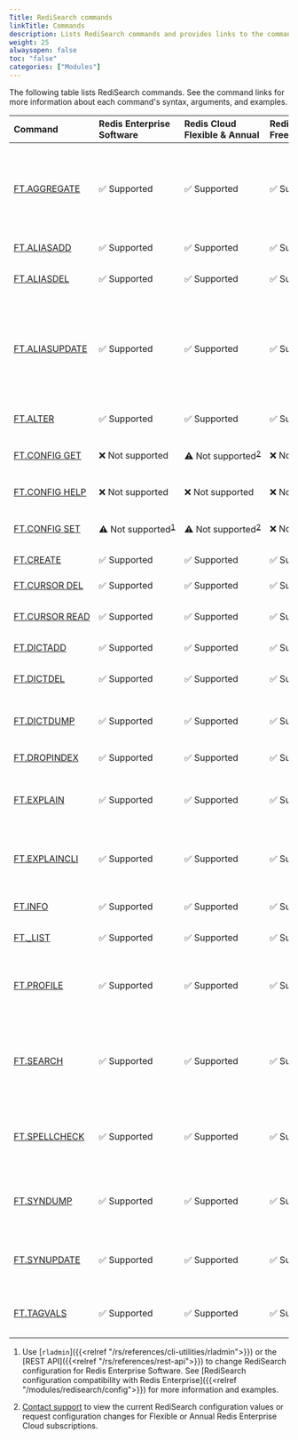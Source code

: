 ```yaml
---
Title: RediSearch commands 
linkTitle: Commands 
description: Lists RediSearch commands and provides links to the command reference pages.
weight: 25
alwaysopen: false
toc: "false"
categories: ["Modules"]
---
```


The following table lists RediSearch commands. See the command links for more information about each command's syntax, arguments, and examples.

| Command | Redis Enterprise Software | Redis Cloud<br />Flexible & Annual | Redis Cloud<br />Free & Fixed | Description |
|:--------|:----------------------|:-----------------|:-----------------|:------|
| [FT.AGGREGATE](https://redis.io/commands/ft.aggregate/) | <span title="Supported">&#x2705; Supported</span> | <span title="Supported">&#x2705; Supported</span> | <span title="Supported">&#x2705; Supported</nobr></span> | Runs a search query on an index and groups, sorts, transforms, limits, and/or filters the results. |
| [FT.ALIASADD](https://redis.io/commands/ft.aliasadd/) | <span title="Supported">&#x2705; Supported</span> | <span title="Supported">&#x2705; Supported</span> | <span title="Supported">&#x2705; Supported</nobr></span> | Adds an alias to an index.  |
| [FT.ALIASDEL](https://redis.io/commands/ft.aliasdel/) | <span title="Supported">&#x2705; Supported</span> | <span title="Supported">&#x2705; Supported</span> | <span title="Supported">&#x2705; Supported</nobr></span> | Removes an alias from an index. |
| [FT.ALIASUPDATE](https://redis.io/commands/ft.aliasupdate/) | <span title="Supported">&#x2705; Supported</span> | <span title="Supported">&#x2705; Supported</span> | <span title="Supported">&#x2705; Supported</nobr></span> | Adds an alias to an index. If the alias already exists for a different index, it updates the alias to point to the specified index instead. |
| [FT.ALTER](https://redis.io/commands/ft.alter/) | <span title="Supported">&#x2705; Supported</span> | <span title="Supported">&#x2705; Supported</span> | <span title="Supported">&#x2705; Supported</nobr></span> | Adds a new field to an index. |
| [FT.CONFIG GET](https://redis.io/commands/ft.config-get/) |  <span title="Not supported"><nobr>&#x274c; Not supported</span> | <span title="Not supported"><nobr>&#x26A0;&#xFE0F; Not supported</span><sup>[2](#table-note-2)</sup> | <span title="Not supported"><nobr>&#x274c; Not supported</nobr></span> | Displays configuration options. |
| [FT.CONFIG HELP](https://redis.io/commands/ft.config-help/) |   <span title="Not supported"><nobr>&#x274c; Not supported</span> | <span title="Not supported"><nobr>&#x274c; Not supported</span> | <span title="Not supported"><nobr>&#x274c; Not supported</nobr></span> | Describes configuration options. |
| [FT.CONFIG SET](https://redis.io/commands/ft.config-set/) | <span title="Not supported"><nobr>&#x26A0;&#xFE0F; Not supported</span><sup>[1](#table-note-1)</sup> | <span title="Not supported"><nobr>&#x26A0;&#xFE0F; Not supported</span><sup>[2](#table-note-2)</sup> | <span title="Not supported"><nobr>&#x274c; Not supported</nobr></span> | Sets configuration options. |
| [FT.CREATE](https://redis.io/commands/ft.create/) | <span title="Supported">&#x2705; Supported</span> | <span title="Supported">&#x2705; Supported</span> | <span title="Supported">&#x2705; Supported</nobr></span> | Creates an index. |
| [FT.CURSOR DEL](https://redis.io/commands/ft.cursor-del/) | <span title="Supported">&#x2705; Supported</span> | <span title="Supported">&#x2705; Supported</span> | <span title="Supported">&#x2705; Supported</nobr></span> | Deletes a cursor. |
| [FT.CURSOR&nbsp;READ](https://redis.io/commands/ft.cursor-read/) | <span title="Supported">&#x2705; Supported</span> | <span title="Supported">&#x2705; Supported</span> | <span title="Supported">&#x2705; Supported</nobr></span> | Reads the next results from an existing cursor. |
| [FT.DICTADD](https://redis.io/commands/ft.dictadd/) | <span title="Supported">&#x2705; Supported</span> | <span title="Supported">&#x2705; Supported</span> | <span title="Supported">&#x2705; Supported</nobr></span> | Adds terms to a dictionary. |
| [FT.DICTDEL](https://redis.io/commands/ft.dictdel/) | <span title="Supported">&#x2705; Supported</span> | <span title="Supported">&#x2705; Supported</span> | <span title="Supported">&#x2705; Supported</nobr></span> | Deletes terms from a dictionary. |
| [FT.DICTDUMP](https://redis.io/commands/ft.dictdump/) | <span title="Supported">&#x2705; Supported</span> | <span title="Supported">&#x2705; Supported</span> | <span title="Supported">&#x2705; Supported</nobr></span> | Returns all terms in the specified dictionary. |
| [FT.DROPINDEX](https://redis.io/commands/ft.dropindex/) | <span title="Supported">&#x2705; Supported</span> | <span title="Supported">&#x2705; Supported</span> | <span title="Supported">&#x2705; Supported</nobr></span> | Deletes an index. |
| [FT.EXPLAIN](https://redis.io/commands/ft.explain/) | <span title="Supported">&#x2705; Supported</span> | <span title="Supported">&#x2705; Supported</span> | <span title="Supported">&#x2705; Supported</nobr></span> | Returns the execution plan for a complex query as a string. |
| [FT.EXPLAINCLI](https://redis.io/commands/ft.explaincli/) | <span title="Supported">&#x2705; Supported</span> | <span title="Supported">&#x2705; Supported</span> | <span title="Supported">&#x2705; Supported</nobr></span> | Returns the execution plan for a complex query as an [array](https://redis.io/docs/reference/protocol-spec#resp-arrays). |
| [FT.INFO](https://redis.io/commands/ft.info/) | <span title="Supported">&#x2705; Supported</span> | <span title="Supported">&#x2705; Supported</span> | <span title="Supported">&#x2705; Supported</nobr></span> | Returns index information and statistics.  |
| [FT._LIST](https://redis.io/commands/ft._list/) | <span title="Supported">&#x2705; Supported</span> | <span title="Supported">&#x2705; Supported</span> | <span title="Supported">&#x2705; Supported</nobr></span> | Lists all indexes. |
| [FT.PROFILE](https://redis.io/commands/ft.profile/) | <span title="Supported">&#x2705; Supported</span> | <span title="Supported">&#x2705; Supported</span> | <span title="Supported">&#x2705; Supported</nobr></span> | Runs [FT.SEARCH](https://redis.io/commands/ft.search/) or [FT.AGGREGATE](https://redis.io/commands/ft.aggregate/) and reports performance information. |
| [FT.SEARCH](https://redis.io/commands/ft.search/) | <span title="Supported">&#x2705; Supported</span> | <span title="Supported">&#x2705; Supported</span> | <span title="Supported">&#x2705; Supported</nobr></span> | Searches an index for a text query and returns matching documents or document IDs. |
| [FT.SPELLCHECK](https://redis.io/commands/ft.spellcheck/) | <span title="Supported">&#x2705; Supported</span> | <span title="Supported">&#x2705; Supported</span> | <span title="Supported">&#x2705; Supported</nobr></span> | Suggests spelling corrections for misspelled terms in a query. |
| [FT.SYNDUMP](https://redis.io/commands/ft.syndump/) | <span title="Supported">&#x2705; Supported</span> | <span title="Supported">&#x2705; Supported</span> | <span title="Supported">&#x2705; Supported</nobr></span> | Returns a list of synonym terms and their synonym group IDs. |
| [FT.SYNUPDATE](https://redis.io/commands/ft.synupdate/) | <span title="Supported">&#x2705; Supported</span> | <span title="Supported">&#x2705; Supported</span> | <span title="Supported">&#x2705; Supported</nobr></span> | Creates or updates a synonym group with additional terms. |
| [FT.TAGVALS](https://redis.io/commands/ft.tagvals/) | <span title="Supported">&#x2705; Supported</span> | <span title="Supported">&#x2705; Supported</span> | <span title="Supported">&#x2705; Supported</nobr></span> | Returns all distinct values indexed in a tag field. |

1. <a name="table-note-1" style="display: block; height: 80px; margin-top: -80px;"></a>Use [`rladmin`]({{<relref "/rs/references/cli-utilities/rladmin">}}) or the [REST API]({{<relref "/rs/references/rest-api">}}) to change RediSearch configuration for Redis Enterprise Software. See [RediSearch configuration compatibility with Redis Enterprise]({{<relref "/modules/redisearch/config">}}) for more information and examples.

2. <a name="table-note-2" style="display: block; height: 80px; margin-top: -80px;"></a>[Contact support](https://redis.com/company/support/) to view the current RediSearch configuration values or request configuration changes for Flexible or Annual Redis Enterprise Cloud subscriptions.
